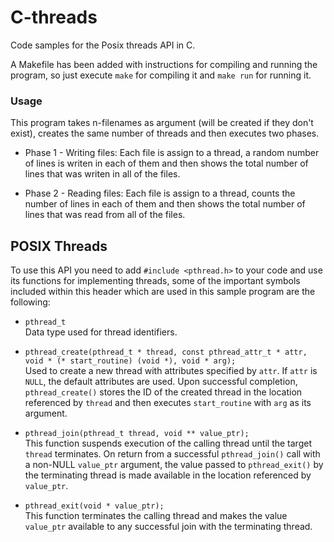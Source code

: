 # C-threads
Code samples for the Posix threads API in C.

A Makefile has been added with instructions for compiling and running the program, so just execute `make` for compiling it and `make run` for running it.

### Usage
This program takes n-filenames as argument (will be created if they don't exist), creates the same number of threads and then executes two phases.
* Phase 1 - Writing files: Each file is assign to a thread, a random number of lines is writen in each of them and then shows the total number of lines that was writen in all of the files.

* Phase 2 - Reading files: Each file is assign to a thread, counts the number of lines in each of them and then shows the total number of lines that was read from all of the files.

## POSIX Threads
To use this API you need to add `#include <pthread.h>` to your code and use its functions for implementing threads, some of the important symbols included within this header which are used in this sample program are the following:

* `pthread_t`  
	Data type used for thread identifiers.  

* `pthread_create(pthread_t * thread, const pthread_attr_t * attr, void * (* start_routine) (void *), void * arg);`  
	Used to create a new thread with attributes specified by `attr`. If `attr` is `NULL`, the default attributes are used. Upon successful completion, `pthread_create()` stores the ID of the created thread in the location referenced by `thread` and then executes `start_routine` with `arg` as its argument.  

* `pthread_join(pthread_t thread, void ** value_ptr);`  
	This function suspends execution of the calling thread until the target `thread` terminates. On return from a successful `pthread_join()` call with a non-NULL `value_ptr` argument, the value passed to `pthread_exit()` by the terminating thread is made available in the location referenced by `value_ptr`.

* `pthread_exit(void * value_ptr);`  
	This function terminates the calling thread and makes the value `value_ptr` available to any successful join with the terminating thread. 